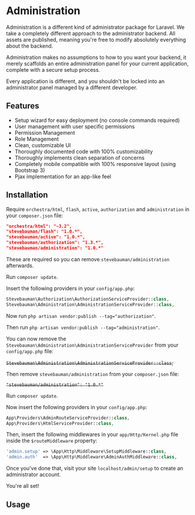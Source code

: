 # Administration

Administration is a different kind of administrator package for Laravel. We take a completely different approach to
the administrator backend. All assets are published, meaning you're free to modify absolutely everything about the backend.

Administration makes no assumptions to how to you want your backend, it merely scaffolds an entire administration panel
for your current application, complete with a secure setup process.

Every application is different, and you shouldn't be locked into an administrator panel managed by a different developer.

## Features

- Setup wizard for easy deployment (no console commands required)
- User management with user specific permissions
- Permission Management
- Role Management
- Clean, customizable UI
- Thoroughly documented code with 100% customizability
- Thoroughly implements clean separation of concerns
- Completely mobile compatible with 100% responsive layout (using Bootstrap 3)
- Pjax implementation for an app-like feel

## Installation

Require `orchestra/html`, `flash`, `active`, `authorization` and `administration` in your `composer.json` file:

```json
"orchestra/html": "~3.2",
"stevebauman/flash": "1.0.*",
"stevebauman/active": "1.0.*",
"stevebauman/authorization": "1.3.*",
"stevebauman/administration": "1.0.*"
```

These are required so you can remove `stevebauman/administration` afterwards.

Run `composer update`.

Insert the following providers in your `config/app.php`:

```php
Stevebauman\Authorization\AuthorizationServiceProvider::class,
Stevebauman\Administration\AdministrationServiceProvider::class,
```

Now run `php artisan vendor:publish --tag="authorization"`.

Then run `php artisan vendor:publish --tag="administration"`.

You can now remove the `Stevebauman\Administration\AdministrationServiceProvider` from your `config/app.php` file:

<del>`Stevebauman\Administration\AdministrationServiceProvider::class`,</del>

Then remove `stevebauman/administration` from your `composer.json` file:

<del>`"stevebauman/administration": "1.0.*"`</del>

Run `composer update`.

Now insert the following providers in your `config/app.php`:

```php
App\Providers\AdminRouteServiceProvider::class,
App\Providers\HtmlServiceProvider::class,
```

Then, insert the following middlewares in your `app/Http/Kernel.php` file
inside the `$routeMiddleware` property:

```php
'admin.setup' => \App\Http\Middleware\SetupMiddleware::class,
'admin.auth'  => \App\Http\Middleware\AdminAuthMiddleware::class,
```

Once you've done that, visit your site `localhost/admin/setup` to
create an administrator account.

You're all set!

## Usage
